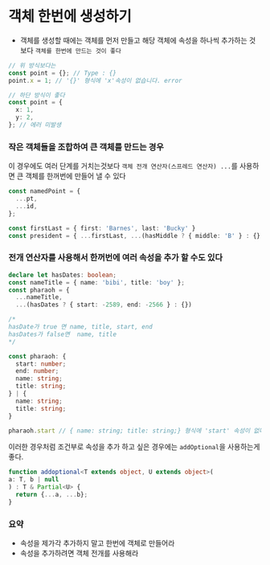 # 객체 한번에 생성하기

- 객체를 생성할 때에는 객체를 먼저 만들고 해당 객체에 속성을 하나씩 추가하는 것보다 `객체를 한번에 만드는 것이 좋다`

```ts
// 위 방식보다는
const point = {}; // Type : {}
point.x = 1; // '{}' 형식에 'x'속성이 없습니다. error

// 하단 방식이 좋다
const point = {
  x: 1,
  y: 2,
}; // 에러 미발생
```

### 작은 객체들을 조합하여 큰 객체를 만드는 경우

이 경우에도 여러 단계를 거치는것보다 `객체 전개 연산자(스프레드 연산자) ...`를 사용하면 큰 객체를 한꺼번에 만들어 낼 수 있다

```ts
const namedPoint = {
  ...pt,
  ...id,
};

const firstLast = { first: 'Barnes', last: 'Bucky' }
const president = { ...firstLast, ...(hasMiddle ? { middle: 'B' } : {} };

```

### 전개 연산자를 사용해서 한꺼번에 여러 속성을 추가 할 수도 있다

```ts
declare let hasDates: boolean;
const nameTitle = { name: 'bibi', title: 'boy' };
const pharaoh = {
  ...nameTitle,
  ...(hasDates ? { start: -2589, end: -2566 } : {})

/*
hasDate가 true 면 name, title, start, end
hasDates가 false면  name, title
*/

const pharaoh: {
  start: number;
  end: number;
  name: string;
  title: string;
} | {
  name: string;
  title: string;
}

pharaoh.start // { name: string; title: string;} 형식에 'start' 속성이 없다 error

```

이러한 경우처럼 조건부로 속성을 추가 하고 싶은 경우에는 `addOptional`을 사용하는게 좋다.

```ts
function addoptional<T extends object, U extends object>(
a: T, b | null
) : T & Partial<U> {
  return {...a, ...b};
}

```

### 요약

- 속성을 제가각 추가하지 말고 한번에 객체로 만들어라
- 속성을 추가하려면 객체 전개를 사용해라
